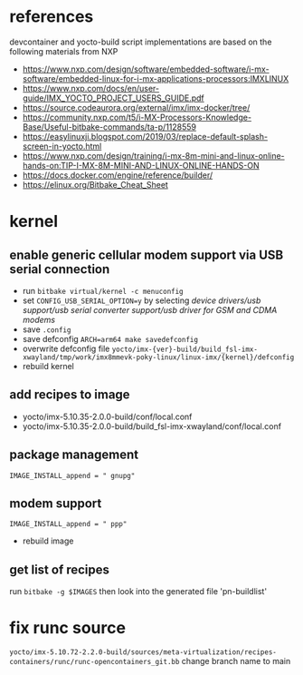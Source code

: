 # references 
devcontainer and yocto-build script implementations are based on the following materials from NXP
* https://www.nxp.com/design/software/embedded-software/i-mx-software/embedded-linux-for-i-mx-applications-processors:IMXLINUX
* https://www.nxp.com/docs/en/user-guide/IMX_YOCTO_PROJECT_USERS_GUIDE.pdf
* https://source.codeaurora.org/external/imx/imx-docker/tree/
* https://community.nxp.com/t5/i-MX-Processors-Knowledge-Base/Useful-bitbake-commands/ta-p/1128559
* https://easylinuxji.blogspot.com/2019/03/replace-default-splash-screen-in-yocto.html
* https://www.nxp.com/design/training/i-mx-8m-mini-and-linux-online-hands-on:TIP-I-MX-8M-MINI-AND-LINUX-ONLINE-HANDS-ON
* https://docs.docker.com/engine/reference/builder/
* https://elinux.org/Bitbake_Cheat_Sheet

# kernel

## enable generic cellular modem support via USB serial connection
* run `bitbake virtual/kernel -c menuconfig`
* set `CONFIG_USB_SERIAL_OPTION=y` by selecting *device drivers/usb support/usb serial converter support/usb driver for GSM and CDMA modems*
* save `.config`
* save defconfig `ARCH=arm64 make savedefconfig`
* overwrite defconfig file `yocto/imx-{ver}-build/build_fsl-imx-xwayland/tmp/work/imx8mmevk-poky-linux/linux-imx/{kernel}/defconfig` 
* rebuild kernel

## add recipes to image
* yocto/imx-5.10.35-2.0.0-build/conf/local.conf
* yocto/imx-5.10.35-2.0.0-build/build_fsl-imx-xwayland/conf/local.conf

## package management
`IMAGE_INSTALL_append = " gnupg"`

## modem support
`IMAGE_INSTALL_append = " ppp"`
* rebuild image

## get list of recipes
run `bitbake -g $IMAGES` then look into the generated file 'pn-buildlist'

# fix runc source 
`yocto/imx-5.10.72-2.2.0-build/sources/meta-virtualization/recipes-containers/runc/runc-opencontainers_git.bb`
change branch name to main
